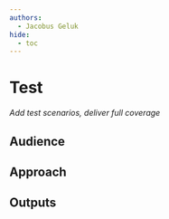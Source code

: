```yaml
---
authors:
  - Jacobus Geluk
hide:
  - toc
---
```

# Test

<!--summary-start-->
_Add test scenarios, deliver full coverage_
<!--summary-end-->

## Audience

## Approach

## Outputs


